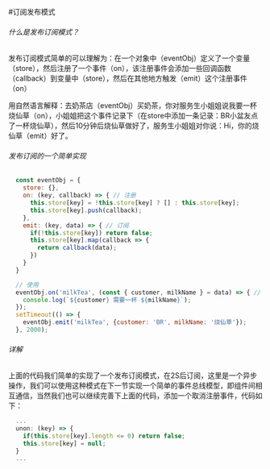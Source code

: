 #订阅发布模式

###### 什么是发布订阅模式？
发布订阅模式简单的可以理解为：在一个对象中（eventObj）定义了一个变量（store），然后注册了一个事件（on），该注册事件会添加一些回调函数（callback）到变量中（store），然后在其他地方触发（emit）这个注册事件（on）

用自然语言解释：去奶茶店（eventObj）买奶茶，你对服务生小姐姐说我要一杯烧仙草（on），小姐姐把这个事件记录下（在store中添加一条记录：BR小盆友点了一杯烧仙草），然后10分钟后烧仙草做好了，服务生小姐姐对你说：Hi，你的烧仙草（emit）好了。

###### 发布订阅的一个简单实现
```javascript
  const eventObj = {
    store: {},
    on: (key, callback) => { // 注册
      this.store[key] = !this.store[key] ? [] : this.store[key];
      this.store[key].push(callback);
    },
    emit: (key, data) => { // 订阅
      if(!this.store[key]) return false;
      this.store[key].map(callback => {
        return callback(data);
      })
    }
  }

  // 使用
  eventObj.on('milkTea', (const { customer, milkName } = data) => { // 买奶茶啦
    console.log(`${customer} 需要一杯 ${milkName}`);
  });
  setTimeout(() => {
    eventObj.emit('milkTea', {customer: 'BR', milkName: '烧仙草'});
  }, 2000);
```
###### 详解
上面的代码我们简单的实现了一个发布订阅模式，在2S后订阅，这里是一个异步操作，我们可以使用这种模式在下一节实现一个简单的事件总线模型，即组件间相互通信，当然我们也可以继续完善下上面的代码，添加一个取消注册事件，代码如下：
```javascript
  ...
  unon: (key) => {
    if(this.store[key].length <= 0) return false;
    this.store[key] = null;
  }
  ...
```